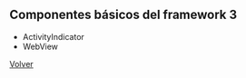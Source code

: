 ## Componentes básicos del framework 3
* ActivityIndicator
* WebView

[Volver](https://github.com/zariweyo/curso-react-native)
